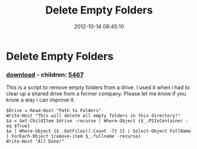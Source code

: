 ﻿---
pid:            3690
poster:         Trevor Wilson
title:          Delete Empty Folders
date:           2012-10-14 09:45:10
format:         posh
parent:         0
parent:         0
children:       5467
---

# Delete Empty Folders

### [download](3690.ps1) - children: [5467](5467.md)

This is a script to remove empty folders from a drive. I used it when i had to clear up a shared drive from a former company.
Please let me know if you know a way i can improve it.

```posh
$Drive = Read-Host "Path to Folders"
Write-Host "This will delete all empty folders in this directory!"
$a = Get-ChildItem $drive -recurse | Where-Object {$_.PSIsContainer -eq $True}
$a | Where-Object {$_.GetFiles().Count -lt 1} | Select-Object FullName | ForEach-Object {remove-item $_.fullname -recurse} 
Write-Host "All Done!"
```
